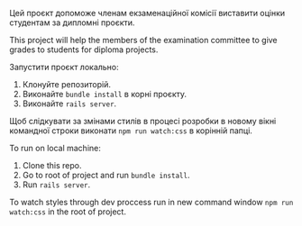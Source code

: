 Цей проєкт допоможе членам екзаменаційної комісії виставити оцінки студентам за дипломні проєкти.

This project will help the members of the examination committee to give grades to students for diploma projects.


Запустити проєкт локально:

1. Клонуйте репозиторій.
2. Виконайте `bundle install` в корні проєкту.
3. Виконайте `rails server`.

Щоб слідкувати за змінами стилів в процесі розробки  в новому вікні командної строки виконати `npm run watch:css` в корінній папці.

To run on local machine:

1. Clone this repo.
2. Go to root of project and run `bundle install`.
3. Run `rails server`.

To watch styles through dev proccess run in new command window `npm run watch:css` in the root of project.
